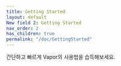 ```yaml
---
title: Getting Started
layout: default
New field 2: Getting Started
nav_order: 2
has_children: true
permalink: "/doc/GettingStarted"
---
```


간단하고 빠르게 Vapor의 사용법을 습득해보세요.